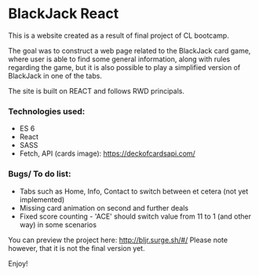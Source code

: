 # BlackJack React

This is a website created as a result of final project of CL bootcamp. 

The goal was to construct a web page related to the BlackJack card game, where user is able to find 
some general information, along with rules regarding the game, but it is also possible to play a simplified
version of BlackJack in one of the tabs.

The site is built on REACT and follows RWD principals.

### Technologies used:
* ES 6
* React
* SASS
* Fetch, API (cards image): https://deckofcardsapi.com/

### Bugs/ To do list:
* Tabs such as Home, Info, Contact to switch between et cetera (not yet implemented)
* Missing card animation on second and further deals 
* Fixed score counting - 'ACE' should switch value from 11 to 1 (and other way) in some scenarios


You can preview the project here: http://bljr.surge.sh/#/
Please note however, that it is not the final version yet.

Enjoy!
 




